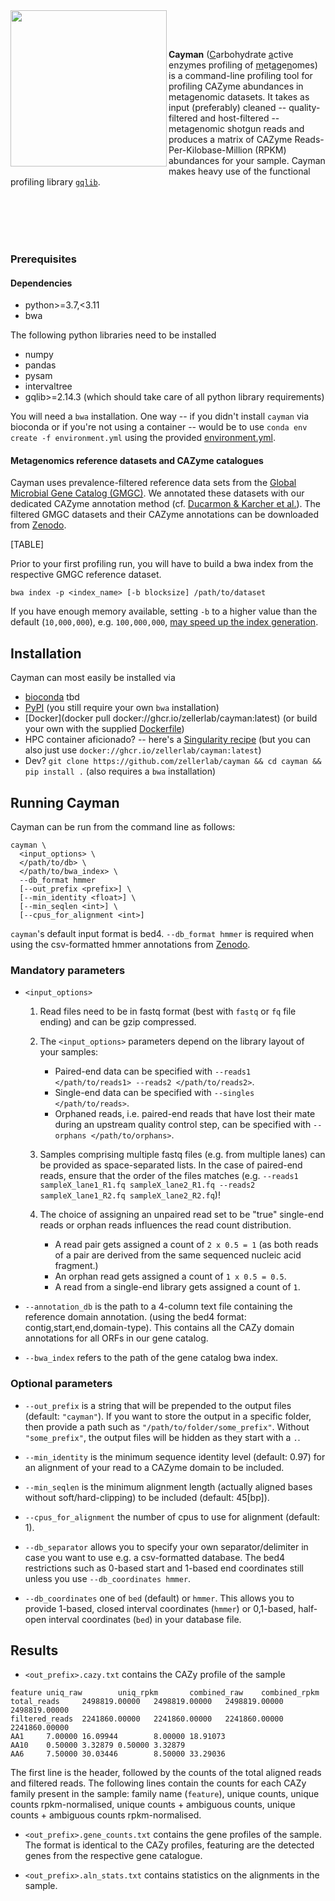 <img align="left" src="https://github.com/zellerlab/cayman/blob/main/cayman_logo_small.png" width="250">

<br/><br/>

**Cayman** (<ins>C</ins>arbohydrate <ins>a</ins>ctive enz<ins>y</ins>mes profiling of <ins>m</ins>et<ins>a</ins>ge<ins>n</ins>omes) is a command-line profiling tool for profiling CAZyme abundances in metagenomic datasets. It takes as input (preferably) cleaned -- quality-filtered and host-filtered -- metagenomic shotgun reads and produces a matrix of CAZyme
Reads-Per-Kilobase-Million (RPKM) abundances for your sample. Cayman makes heavy use of the functional profiling library [`gqlib`](https://github.com/cschu/gqlib).

<br/><br/><br/><br/>

### Prerequisites

#### Dependencies
  - python>=3.7,<3.11
  - bwa

  The following python libraries need to be installed
  - numpy
  - pandas
  - pysam
  - intervaltree
  - gqlib>=2.14.3 (which should take care of all python library requirements)

  You will need a `bwa` installation. One way -- if you didn't install `cayman` via bioconda or if you're not using a container -- would be to use `conda env create -f environment.yml` using the provided [environment.yml](environment.yml).

  #### Metagenomics reference datasets and CAZyme catalogues

  Cayman uses prevalence-filtered reference data sets from the [Global Microbial Gene Catalog (GMGC)](https://gmgc.embl.de/). We annotated these datasets with our dedicated CAZyme annotation method (cf. [Ducarmon & Karcher et al.](https://www.biorxiv.org/content/10.1101/2024.01.08.574624v1)). The filtered GMGC datasets and their CAZyme annotations can be downloaded from [Zenodo](https://zenodo.org/records/10473258).

  [TABLE]

  Prior to your first profiling run, you will have to build a bwa index from the respective GMGC reference dataset.

  ```
  bwa index -p <index_name> [-b blocksize] /path/to/dataset
  ```

  If you have enough memory available, setting `-b` to a higher value than the default (`10,000,000`), e.g. `100,000,000`, [may speed up the index generation](https://github.com/lh3/bwa/issues/104).



## Installation
Cayman can most easily be installed via

  - [bioconda]() tbd
  - [PyPI](https://pypi.org/project/cayman/) (you still require your own `bwa` installation)
  - [Docker](docker pull docker://ghcr.io/zellerlab/cayman:latest) (or build your own with the supplied [Dockerfile](Dockerfile))
  - HPC container aficionado? -- here's a [Singularity recipe](Singularity.latest) (but you can also just use `docker://ghcr.io/zellerlab/cayman:latest`)
  - Dev? `git clone https://github.com/zellerlab/cayman && cd cayman && pip install .` (also requires a `bwa` installation)

<!-- For your biome of interest, you will have to download the respective gene catalog and its CAZyme annotation file, which can be found on Zenodo under the following identifier:  -->


## Running Cayman

Cayman can be run from the command line as follows:

```
cayman \
  <input_options> \
  </path/to/db> \
  </path/to/bwa_index> \
  --db_format hmmer
  [--out_prefix <prefix>] \
  [--min_identity <float>] \
  [--min_seqlen <int>] \
  [--cpus_for_alignment <int>]
```

`cayman`'s default input format is bed4. `--db_format hmmer` is required when using the csv-formatted hmmer annotations from [Zenodo](https://zenodo.org/records/10473258).

### Mandatory parameters

* `<input_options>`

  1. Read files need to be in fastq format (best with `fastq` or `fq` file ending) and can be gzip compressed.
  2. The `<input_options>` parameters depend on the library layout of your samples:
      * Paired-end data can be specified with `--reads1 </path/to/reads1> --reads2 </path/to/reads2>`.
      * Single-end data can be specified with `--singles </path/to/reads>`.
      * Orphaned reads, i.e. paired-end reads that have lost their mate during an upstream quality control step, can be specified with `--orphans </path/to/orphans>`.

 
  3. Samples comprising multiple fastq files (e.g. from multiple lanes) can be provided as space-separated lists. In the case of paired-end reads, ensure that the order of the files matches (e.g. `--reads1 sampleX_lane1_R1.fq sampleX_lane2_R1.fq --reads2 sampleX_lane1_R2.fq sampleX_lane2_R2.fq`)!


  4. The choice of assigning an unpaired read set to be "true" single-end reads or orphan reads influences the read count distribution.

      * A read pair gets assigned a count of `2 x 0.5 = 1` (as both reads of a pair are derived from the same sequenced nucleic acid fragment.)
      * An orphan read gets assigned a count of `1 x 0.5 = 0.5`.
      * A read from a single-end library gets assigned a count of `1`.
  

* `--annotation_db` is the path to a 4-column text file containing the reference domain annotation. (using the bed4 format: contig,start,end,domain-type). This contains all the CAZy domain annotations for all ORFs in our gene catalog.

* `--bwa_index` refers to the path of the gene catalog bwa index.

### Optional parameters

* `--out_prefix` is a string that will be prepended to the output files (default: `"cayman"`). If you want to store the output in a specific folder, then provide a path such  as `"/path/to/folder/some_prefix"`. Without `"some_prefix"`, the output files will be hidden as they start with a `.`.

* `--min_identity` is the minimum sequence identity level (default: 0.97) for an alignment of your read to a CAZyme domain to be included.
  
* `--min_seqlen` is the minimum alignment length (actually aligned bases without soft/hard-clipping) to be included (default: 45[bp]).

* `--cpus_for_alignment` the number of cpus to use for alignment (default: 1).

* `--db_separator` allows you to specify your own separator/delimiter in case you want to use e.g. a csv-formatted database. The bed4 restrictions such as 0-based start and 1-based end coordinates still unless you use `--db_coordinates hmmer`.

* `--db_coordinates` one of `bed` (default) or `hmmer`. This allows you to provide 1-based, closed interval coordinates (`hmmer`) or 0,1-based, half-open interval coordinates (`bed`) in your database file.

## Results
- `<out_prefix>.cazy.txt` contains the CAZy profile of the sample

```
feature uniq_raw        uniq_rpkm       combined_raw    combined_rpkm
total_reads     2498819.00000   2498819.00000   2498819.00000   2498819.00000
filtered_reads  2241860.00000   2241860.00000   2241860.00000   2241860.00000
AA1     7.00000 16.09944        8.00000 18.91073
AA10    0.50000 3.32879 0.50000 3.32879
AA6     7.50000 30.03446        8.50000 33.29036
```

The first line is the header, followed by the counts of the total aligned reads and filtered reads.
The following lines contain the counts for each CAZy family present in the sample: family name (`feature`), unique counts, unique counts rpkm-normalised, unique counts + ambiguous counts, unique counts + ambiguous counts rpkm-normalised.

- `<out_prefix>.gene_counts.txt` contains the gene profiles of the sample. The format is identical to the CAZy profiles, featuring are the detected genes from the respective gene catalogue.

- `<out_prefix>.aln_stats.txt` contains statistics on the alignments in the sample.
